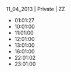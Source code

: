 11_04_2013 | Private | ZZ 
* 01:01:27
* 10:01:00
* 11:01:00
* 12:01:00
* 13:01:00
* 16:01:00
* 22:01:02
* 23:01:00
